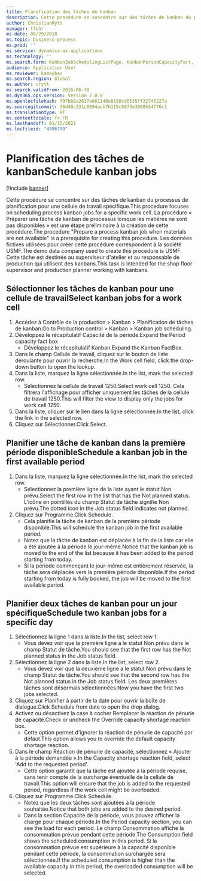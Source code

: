 ```yaml
---
title: Planification des tâches de kanban
description: Cette procédure se concentre sur des tâches de kanban du processus de planification pour une cellule de travail spécifique.
author: ChristianRytt
manager: tfehr
ms.date: 08/29/2018
ms.topic: business-process
ms.prod: ''
ms.service: dynamics-ax-applications
ms.technology: ''
ms.search.form: KanbanJobSchedulingListPage, KanbanPeriodCapacityPart, SysLookupMultiSelectGrid, KanbanBoardScheduleJobForward
audience: Application User
ms.reviewer: kamaybac
ms.search.region: Global
ms.author: crytt
ms.search.validFrom: 2016-06-30
ms.dyn365.ops.version: Version 7.0.0
ms.openlocfilehash: f97b88a2637e661146e8150cd6535ff32745227a
ms.sourcegitcommit: 38d40c331c8894acb7b119c5073e3088b54776c1
ms.translationtype: HT
ms.contentlocale: fr-FR
ms.lasthandoff: 01/15/2021
ms.locfileid: "4996799"
---
```

# <a name="schedule-kanban-jobs"></a><span data-ttu-id="8df7a-103">Planification des tâches de kanban</span><span class="sxs-lookup"><span data-stu-id="8df7a-103">Schedule kanban jobs</span></span>

[!include [banner](../../includes/banner.md)]

<span data-ttu-id="8df7a-104">Cette procédure se concentre sur des tâches de kanban du processus de planification pour une cellule de travail spécifique.</span><span class="sxs-lookup"><span data-stu-id="8df7a-104">This procedure focuses on scheduling process kanban jobs for a specific work cell.</span></span> <span data-ttu-id="8df7a-105">La procédure « Préparer une tâche de kanban de processus lorsque les matières ne sont pas disponibles » est une étape préliminaire à la création de cette procédure.</span><span class="sxs-lookup"><span data-stu-id="8df7a-105">The procedure "Prepare a process kanban job when materials are not available" is a prerequisite for creating this procedure.</span></span> <span data-ttu-id="8df7a-106">Les données fictives utilisées pour créer cette procédure correspondent à la société USMF.</span><span class="sxs-lookup"><span data-stu-id="8df7a-106">The demo data company used to create this procedure is USMF.</span></span> <span data-ttu-id="8df7a-107">Cette tâche est destinée au superviseur d'atelier et au responsable de production qui utilisent des kanbans.</span><span class="sxs-lookup"><span data-stu-id="8df7a-107">This task is intended for the shop floor supervisor and production planner working with kanbans.</span></span>


## <a name="select-kanban-jobs-for-a-work-cell"></a><span data-ttu-id="8df7a-108">Sélectionner les tâches de kanban pour une cellule de travail</span><span class="sxs-lookup"><span data-stu-id="8df7a-108">Select kanban jobs for a work cell</span></span>
1. <span data-ttu-id="8df7a-109">Accédez à Contrôle de la production > Kanban > Planification de tâches de kanban.</span><span class="sxs-lookup"><span data-stu-id="8df7a-109">Go to Production control > Kanban > Kanban job scheduling.</span></span>
2. <span data-ttu-id="8df7a-110">Développez le récapitulatif Capacité de la période.</span><span class="sxs-lookup"><span data-stu-id="8df7a-110">Expand the Period capacity fact box</span></span>
    * <span data-ttu-id="8df7a-111">Développez le récapitulatif Kanban.</span><span class="sxs-lookup"><span data-stu-id="8df7a-111">Expand the Kanban FactBox.</span></span>  
3. <span data-ttu-id="8df7a-112">Dans le champ Cellule de travail, cliquez sur le bouton de liste déroulante pour ouvrir la recherche.</span><span class="sxs-lookup"><span data-stu-id="8df7a-112">In the Work cell field, click the drop-down button to open the lookup.</span></span>
4. <span data-ttu-id="8df7a-113">Dans la liste, marquez la ligne sélectionnée.</span><span class="sxs-lookup"><span data-stu-id="8df7a-113">In the list, mark the selected row.</span></span>
    * <span data-ttu-id="8df7a-114">Sélectionnez la cellule de travail 1250.</span><span class="sxs-lookup"><span data-stu-id="8df7a-114">Select work cell 1250.</span></span> <span data-ttu-id="8df7a-115">Cela filtrera l'affichage pour afficher uniquement les tâches de la cellule de travail 1250.</span><span class="sxs-lookup"><span data-stu-id="8df7a-115">This will filter the view to display only the jobs for work cell 1250.</span></span>  
5. <span data-ttu-id="8df7a-116">Dans la liste, cliquer sur le lien dans la ligne sélectionnée.</span><span class="sxs-lookup"><span data-stu-id="8df7a-116">In the list, click the link in the selected row.</span></span>
6. <span data-ttu-id="8df7a-117">Cliquez sur Sélectionner.</span><span class="sxs-lookup"><span data-stu-id="8df7a-117">Click Select.</span></span>

## <a name="schedule-a-kanban-job-in-the-first-available-period"></a><span data-ttu-id="8df7a-118">Planifier une tâche de kanban dans la première période disponible</span><span class="sxs-lookup"><span data-stu-id="8df7a-118">Schedule a kanban job in the first available period</span></span>
1. <span data-ttu-id="8df7a-119">Dans la liste, marquez la ligne sélectionnée.</span><span class="sxs-lookup"><span data-stu-id="8df7a-119">In the list, mark the selected row.</span></span>
    * <span data-ttu-id="8df7a-120">Sélectionnez la première ligne de la liste ayant le statut Non prévu.</span><span class="sxs-lookup"><span data-stu-id="8df7a-120">Select the first row in the list that has the Not planned status.</span></span> <span data-ttu-id="8df7a-121">L'icône en pointillés du champ Statut de tâche signifie Non prévu.</span><span class="sxs-lookup"><span data-stu-id="8df7a-121">The dotted icon in the Job status field indicates not planned.</span></span>  
2. <span data-ttu-id="8df7a-122">Cliquez sur Programme.</span><span class="sxs-lookup"><span data-stu-id="8df7a-122">Click Schedule.</span></span>
    * <span data-ttu-id="8df7a-123">Cela planifie la tâche de kanban de la première période disponible.</span><span class="sxs-lookup"><span data-stu-id="8df7a-123">This will schedule the kanban job in the first available period.</span></span>  
    * <span data-ttu-id="8df7a-124">Notez que la tâche de kanban est déplacée à la fin de la liste car elle a été ajoutée à la période le jour-même.</span><span class="sxs-lookup"><span data-stu-id="8df7a-124">Notice that the kanban job is moved to the end of the list because it has been added to the period starting from today.</span></span>  
    * <span data-ttu-id="8df7a-125">Si la période commençant le jour-même est entièrement réservée, la tâche sera déplacée vers la première période disponible.</span><span class="sxs-lookup"><span data-stu-id="8df7a-125">If the period starting from today is fully booked, the job will be moved to the first available period.</span></span>  

## <a name="schedule-two-kanban-jobs-for-a-specific-day"></a><span data-ttu-id="8df7a-126">Planifier deux tâches de kanban pour un jour spécifique</span><span class="sxs-lookup"><span data-stu-id="8df7a-126">Schedule two kanban jobs for a specific day</span></span>
1. <span data-ttu-id="8df7a-127">Sélectionnez la ligne 1 dans la liste.</span><span class="sxs-lookup"><span data-stu-id="8df7a-127">In the list, select row 1.</span></span>
    * <span data-ttu-id="8df7a-128">Vous devez voir que la première ligne a le statut Non prévu dans le champ Statut de tâche.</span><span class="sxs-lookup"><span data-stu-id="8df7a-128">You should see that the first row has the Not planned status in the Job status field.</span></span>  
2. <span data-ttu-id="8df7a-129">Sélectionnez la ligne 2 dans la liste.</span><span class="sxs-lookup"><span data-stu-id="8df7a-129">In the list, select row 2.</span></span>
    * <span data-ttu-id="8df7a-130">Vous devez voir que la deuxième ligne a le statut Non prévu dans le champ Statut de tâche.</span><span class="sxs-lookup"><span data-stu-id="8df7a-130">You should see that the second row has the Not planned status in the Job status field.</span></span> <span data-ttu-id="8df7a-131">Les deux premières tâches sont désormais sélectionnées.</span><span class="sxs-lookup"><span data-stu-id="8df7a-131">Now you have the first two jobs selected.</span></span>  
3. <span data-ttu-id="8df7a-132">Cliquez sur Planifier à partir de la date pour ouvrir la boîte de dialogue.</span><span class="sxs-lookup"><span data-stu-id="8df7a-132">Click Schedule from date to open the drop dialog.</span></span>
4. <span data-ttu-id="8df7a-133">Activez ou désactivez la case à cocher Remplacer la réaction de pénurie de capacité.</span><span class="sxs-lookup"><span data-stu-id="8df7a-133">Check or uncheck the Override capacity shortage reaction box.</span></span>
    * <span data-ttu-id="8df7a-134">Cette option permet d'ignorer la réaction de pénurie de capacité par défaut.</span><span class="sxs-lookup"><span data-stu-id="8df7a-134">This option allows you to override the default capacity shortage reaction.</span></span>  
5. <span data-ttu-id="8df7a-135">Dans le champ Réaction de pénurie de capacité, sélectionnez « Ajouter à la période demandée ».</span><span class="sxs-lookup"><span data-stu-id="8df7a-135">In the Capacity shortage reaction field, select 'Add to the requested period'.</span></span>
    * <span data-ttu-id="8df7a-136">Cette option garantit que la tâche est ajoutée à la période requise, sans tenir compte de la surcharge éventuelle de la cellule de travail.</span><span class="sxs-lookup"><span data-stu-id="8df7a-136">This option will ensure that the job is added to the requested period, regardless if the work cell might be overloaded.</span></span>  
6. <span data-ttu-id="8df7a-137">Cliquez sur Programme.</span><span class="sxs-lookup"><span data-stu-id="8df7a-137">Click Schedule.</span></span>
    * <span data-ttu-id="8df7a-138">Notez que les deux tâches sont ajoutées à la période souhaitée.</span><span class="sxs-lookup"><span data-stu-id="8df7a-138">Notice that both jobs are added to the desired period.</span></span>  
    * <span data-ttu-id="8df7a-139">Dans la section Capacité de la période, vous pouvez afficher la charge pour chaque période.</span><span class="sxs-lookup"><span data-stu-id="8df7a-139">In the Period capacity section, you can see the load for each period.</span></span> <span data-ttu-id="8df7a-140">Le champ Consommation affiche la consommation prévue pendant cette période.</span><span class="sxs-lookup"><span data-stu-id="8df7a-140">The Consumption field shows the scheduled consumption in this period.</span></span> <span data-ttu-id="8df7a-141">Si la consommation prévue est supérieure à la capacité disponible pendant cette période, la consommation surchargée sera sélectionnée.</span><span class="sxs-lookup"><span data-stu-id="8df7a-141">If the scheduled consumption is higher than the available capacity in this period, the overloaded consumption will be selected.</span></span>  

